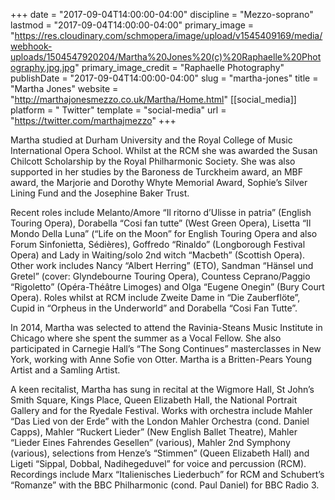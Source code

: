 +++
date = "2017-09-04T14:00:00-04:00"
discipline = "Mezzo-soprano"
lastmod = "2017-09-04T14:00:00-04:00"
primary_image = "https://res.cloudinary.com/schmopera/image/upload/v1545409169/media/webhook-uploads/1504547920204/Martha%20Jones%20(c)%20Raphaelle%20Photography.jpg.jpg"
primary_image_credit = "Raphaelle Photography"
publishDate = "2017-09-04T14:00:00-04:00"
slug = "martha-jones"
title = "Martha Jones"
website = "http://marthajonesmezzo.co.uk/Martha/Home.html"
[[social_media]]
platform = " Twitter"
template = "social-media"
url = "https://twitter.com/marthajmezzo"
+++

Martha studied at Durham University and the Royal College of Music International Opera School.  Whilst at the RCM she was awarded the Susan Chilcott Scholarship by the Royal Philharmonic Society.  She was also supported in her studies by the Baroness de Turckheim award, an MBF award, the Marjorie and Dorothy Whyte Memorial Award, Sophie’s Silver Lining Fund and the Josephine Baker Trust.   

Recent roles include Melanto/Amore “Il ritorno d’Ulisse in patria” (English Touring Opera), Dorabella “Cosi fan tutte” (West Green Opera),  Lisetta “Il Mondo Della Luna” (“Life on the Moon” for English Touring Opera and also Forum Sinfonietta, Sédières), Goffredo “Rinaldo” (Longborough Festival Opera) and Lady in Waiting/solo 2nd witch “Macbeth” (Scottish Opera).  Other work includes Nancy “Albert Herring” (ETO), Sandman “Hänsel und Gretel” (cover: Glyndebourne Touring Opera), Countess Ceprano/Paggio “Rigoletto” (Opéra-Théâtre Limoges) and Olga “Eugene Onegin” (Bury Court Opera).  Roles whilst at RCM include Zweite Dame in “Die Zauberflöte”, Cupid in “Orpheus in the Underworld” and Dorabella “Cosi Fan Tutte”.   

In 2014, Martha was selected to attend the Ravinia-Steans Music Institute in Chicago where she spent the summer as a Vocal Fellow.  She also participated in Carnegie Hall’s “The Song Continues” masterclasses in New York, working with Anne Sofie von Otter.  Martha is a Britten-Pears Young Artist and a Samling Artist.

A keen recitalist, Martha has sung in recital at the Wigmore Hall, St John’s Smith Square, Kings Place, Queen Elizabeth Hall, the National Portrait Gallery and for the Ryedale Festival.   Works with orchestra include Mahler “Das Lied von der Erde” with the London Mahler Orchestra (cond. Daniel Capps), Mahler “Ruckert Lieder” (New English Ballet Theatre), Mahler “Lieder Eines Fahrendes Gesellen” (various), Mahler 2nd Symphony (various), selections from Henze’s “Stimmen” (Queen Elizabeth Hall) and Ligeti “Sippal, Dobbal, Nadihegeduvel” for voice and percussion (RCM).  Recordings include Marx “Italienisches Liederbuch” for RCM and Schubert’s “Romanze” with the BBC Philharmonic (cond. Paul Daniel) for BBC Radio 3.
